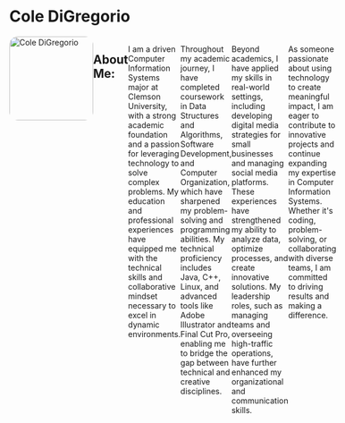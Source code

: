 # Cole DiGregorio

<div style="display: flex; align-items: flex-start;">
    <!-- Image Section: This will be the new margin for the text -->
    <div style="flex-shrink: 0;">
        <img src="Cole.JPG" alt="Cole DiGregorio" style="width: 150px; border-radius: 10%;"/>
    </div>
    
## About Me:
I am a driven Computer Information Systems major at Clemson University, with a strong academic foundation and a passion for leveraging technology to solve complex problems. My education and professional experiences have equipped me with the technical skills and collaborative mindset necessary to excel in dynamic environments.

Throughout my academic journey, I have completed coursework in Data Structures and Algorithms, Software Development, and Computer Organization, which have sharpened my problem-solving and programming abilities. My technical proficiency includes Java, C++, Linux, and advanced tools like Adobe Illustrator and Final Cut Pro, enabling me to bridge the gap between technical and creative disciplines.

Beyond academics, I have applied my skills in real-world settings, including developing digital media strategies for small businesses and managing social media platforms. These experiences have strengthened my ability to analyze data, optimize processes, and create innovative solutions. My leadership roles, such as managing teams and overseeing high-traffic operations, have further enhanced my organizational and communication skills.

As someone passionate about using technology to create meaningful impact, I am eager to contribute to innovative projects and continue expanding my expertise in Computer Information Systems. Whether it's coding, problem-solving, or collaborating with diverse teams, I am committed to driving results and making a difference.

    </div>
</div>


